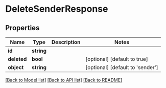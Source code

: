 # DeleteSenderResponse

## Properties
Name | Type | Description | Notes
------------ | ------------- | ------------- | -------------
**id** | **string** |  | 
**deleted** | **bool** |  | [optional] [default to true]
**object** | **string** |  | [optional] [default to 'sender']

[[Back to Model list]](../../README.md#documentation-for-models) [[Back to API list]](../../README.md#documentation-for-api-endpoints) [[Back to README]](../../README.md)

